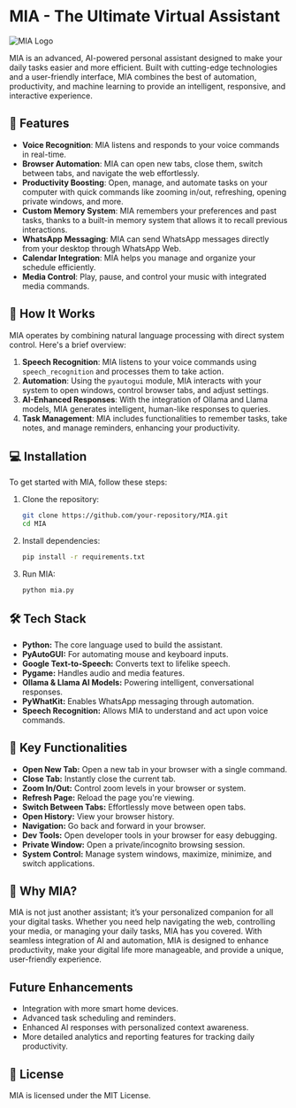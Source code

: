 # MIA - The Ultimate Virtual Assistant

![MIA Logo](![image](https://github.com/user-attachments/assets/2b220ea2-b457-441c-9c0e-3e5131041667))

MIA is an advanced, AI-powered personal assistant designed to make your daily tasks easier and more efficient. Built with cutting-edge technologies and a user-friendly interface, MIA combines the best of automation, productivity, and machine learning to provide an intelligent, responsive, and interactive experience.

## 🚀 Features

- **Voice Recognition**: MIA listens and responds to your voice commands in real-time.
- **Browser Automation**: MIA can open new tabs, close them, switch between tabs, and navigate the web effortlessly.
- **Productivity Boosting**: Open, manage, and automate tasks on your computer with quick commands like zooming in/out, refreshing, opening private windows, and more.
- **Custom Memory System**: MIA remembers your preferences and past tasks, thanks to a built-in memory system that allows it to recall previous interactions.
- **WhatsApp Messaging**: MIA can send WhatsApp messages directly from your desktop through WhatsApp Web.
- **Calendar Integration**: MIA helps you manage and organize your schedule efficiently.
- **Media Control**: Play, pause, and control your music with integrated media commands.

## 📜 How It Works

MIA operates by combining natural language processing with direct system control. Here's a brief overview:

1. **Speech Recognition**: MIA listens to your voice commands using `speech_recognition` and processes them to take action.
2. **Automation**: Using the `pyautogui` module, MIA interacts with your system to open windows, control browser tabs, and adjust settings.
3. **AI-Enhanced Responses**: With the integration of Ollama and Llama models, MIA generates intelligent, human-like responses to queries.
4. **Task Management**: MIA includes functionalities to remember tasks, take notes, and manage reminders, enhancing your productivity.

## 💻 Installation

To get started with MIA, follow these steps:

1. Clone the repository:
   ```bash
   git clone https://github.com/your-repository/MIA.git
   cd MIA
2. Install dependencies:
   ```bash
   pip install -r requirements.txt
3. Run MIA:
   ```bash
   python mia.py

## 🛠️ Tech Stack

- **Python:** The core language used to build the assistant.
- **PyAutoGUI:** For automating mouse and keyboard inputs.
- **Google Text-to-Speech:** Converts text to lifelike speech.
- **Pygame:** Handles audio and media features.
- **Ollama & Llama AI Models:** Powering intelligent, conversational responses.
- **PyWhatKit:** Enables WhatsApp messaging through automation.
- **Speech Recognition:** Allows MIA to understand and act upon voice commands.

## 🤖 Key Functionalities

- **Open New Tab:** Open a new tab in your browser with a single command.
- **Close Tab:** Instantly close the current tab.
- **Zoom In/Out:** Control zoom levels in your browser or system.
- **Refresh Page:** Reload the page you're viewing.
- **Switch Between Tabs:** Effortlessly move between open tabs.
- **Open History:** View your browser history.
- **Navigation:** Go back and forward in your browser.
- **Dev Tools:** Open developer tools in your browser for easy debugging.
- **Private Window:** Open a private/incognito browsing session.
- **System Control:** Manage system windows, maximize, minimize, and switch applications.

## 🤩 Why MIA?

MIA is not just another assistant; it’s your personalized companion for all your digital tasks. Whether you need help navigating the web, controlling your media, or managing your daily tasks, MIA has you covered. With seamless integration of AI and automation, MIA is designed to enhance productivity, make your digital life more manageable, and provide a unique, user-friendly experience.

## Future Enhancements

- Integration with more smart home devices.
- Advanced task scheduling and reminders.
- Enhanced AI responses with personalized context awareness.
- More detailed analytics and reporting features for tracking daily productivity.

## 📝 License

MIA is licensed under the MIT License.
